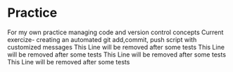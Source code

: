 # Practice
For my own practice managing code and version control concepts
Current exercize- creating an automated git add,commit, push script with customized messages
This Line will be removed after some tests
This Line will be removed after some tests
This Line will be removed after some tests
This Line will be removed after some tests
